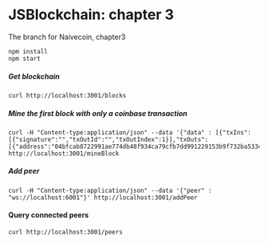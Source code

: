 # JSBlockchain: chapter 3
The branch for Naivecoin, chapter3

```
npm install
npm start
```

##### Get blockchain
```
curl http://localhost:3001/blocks
```

##### Mine the first block with only a coinbase transaction
```
curl -H "Content-type:application/json" --data '{"data" : [{"txIns":[{"signature":"","txOutId":"","txOutIndex":1}],"txOuts":[{"address":"04bfcab8722991ae774db48f934ca79cfb7dd991229153b9f732ba5334aafcd8e7266e47076996b55a14bf9913ee3145ce0cfc1372ada8ada74bd287450313534a","amount":50}],"id":"f089e8113094fab66b511402ecce021d0c1f664a719b5df1652a24d532b2f749"}]}' http://localhost:3001/mineBlock
``` 

##### Add peer
```
curl -H "Content-type:application/json" --data '{"peer" : "ws://localhost:6001"}' http://localhost:3001/addPeer
```
#### Query connected peers
```
curl http://localhost:3001/peers
```